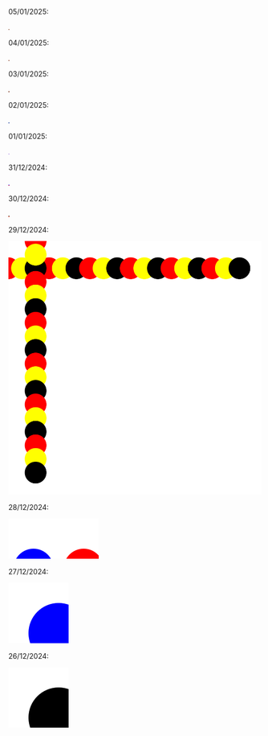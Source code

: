 05/01/2025:

![011](DevNotes/2025_01/2025_01_05.svg)

04/01/2025:

![010](DevNotes/2025_01/2025_01_04.svg)

03/01/2025:

![009](DevNotes/2025_01/2025_01_03.svg)

02/01/2025:

![008](DevNotes/2025_01/2025_01_02.svg)

01/01/2025:

![007](DevNotes/2025_01/2025_01_01.svg)

31/12/2024:

![006](DevNotes/2024_12/2024_12_31.svg)

30/12/2024:

![005](DevNotes/2024_12/2024_12_30.svg)

29/12/2024:

![004](DevNotes/2024_12/2024_12_29.svg)

28/12/2024:

![003](DevNotes/2024_12/2024_12_28.svg)

27/12/2024:

![002](DevNotes/2024_12/2024_12_27.svg)

26/12/2024:

![001](DevNotes/2024_12/2024_12_26.svg)
